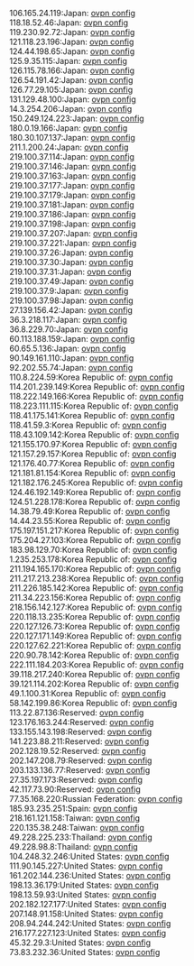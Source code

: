 106.165.24.119:Japan: [ovpn config](vpn/106_165_24_119.ovpn)  
118.18.52.46:Japan: [ovpn config](vpn/118_18_52_46.ovpn)  
119.230.92.72:Japan: [ovpn config](vpn/119_230_92_72.ovpn)  
121.118.23.196:Japan: [ovpn config](vpn/121_118_23_196.ovpn)  
124.44.198.65:Japan: [ovpn config](vpn/124_44_198_65.ovpn)  
125.9.35.115:Japan: [ovpn config](vpn/125_9_35_115.ovpn)  
126.115.78.166:Japan: [ovpn config](vpn/126_115_78_166.ovpn)  
126.54.191.42:Japan: [ovpn config](vpn/126_54_191_42.ovpn)  
126.77.29.105:Japan: [ovpn config](vpn/126_77_29_105.ovpn)  
131.129.48.100:Japan: [ovpn config](vpn/131_129_48_100.ovpn)  
14.3.254.206:Japan: [ovpn config](vpn/14_3_254_206.ovpn)  
150.249.124.223:Japan: [ovpn config](vpn/150_249_124_223.ovpn)  
180.0.19.166:Japan: [ovpn config](vpn/180_0_19_166.ovpn)  
180.30.107.137:Japan: [ovpn config](vpn/180_30_107_137.ovpn)  
211.1.200.24:Japan: [ovpn config](vpn/211_1_200_24.ovpn)  
219.100.37.114:Japan: [ovpn config](vpn/219_100_37_114.ovpn)  
219.100.37.146:Japan: [ovpn config](vpn/219_100_37_146.ovpn)  
219.100.37.163:Japan: [ovpn config](vpn/219_100_37_163.ovpn)  
219.100.37.177:Japan: [ovpn config](vpn/219_100_37_177.ovpn)  
219.100.37.179:Japan: [ovpn config](vpn/219_100_37_179.ovpn)  
219.100.37.181:Japan: [ovpn config](vpn/219_100_37_181.ovpn)  
219.100.37.186:Japan: [ovpn config](vpn/219_100_37_186.ovpn)  
219.100.37.198:Japan: [ovpn config](vpn/219_100_37_198.ovpn)  
219.100.37.207:Japan: [ovpn config](vpn/219_100_37_207.ovpn)  
219.100.37.221:Japan: [ovpn config](vpn/219_100_37_221.ovpn)  
219.100.37.26:Japan: [ovpn config](vpn/219_100_37_26.ovpn)  
219.100.37.30:Japan: [ovpn config](vpn/219_100_37_30.ovpn)  
219.100.37.31:Japan: [ovpn config](vpn/219_100_37_31.ovpn)  
219.100.37.49:Japan: [ovpn config](vpn/219_100_37_49.ovpn)  
219.100.37.9:Japan: [ovpn config](vpn/219_100_37_9.ovpn)  
219.100.37.98:Japan: [ovpn config](vpn/219_100_37_98.ovpn)  
27.139.156.42:Japan: [ovpn config](vpn/27_139_156_42.ovpn)  
36.3.218.117:Japan: [ovpn config](vpn/36_3_218_117.ovpn)  
36.8.229.70:Japan: [ovpn config](vpn/36_8_229_70.ovpn)  
60.113.188.159:Japan: [ovpn config](vpn/60_113_188_159.ovpn)  
60.65.5.136:Japan: [ovpn config](vpn/60_65_5_136.ovpn)  
90.149.161.110:Japan: [ovpn config](vpn/90_149_161_110.ovpn)  
92.202.55.74:Japan: [ovpn config](vpn/92_202_55_74.ovpn)  
110.8.224.59:Korea Republic of: [ovpn config](vpn/110_8_224_59.ovpn)  
114.201.239.149:Korea Republic of: [ovpn config](vpn/114_201_239_149.ovpn)  
118.222.149.166:Korea Republic of: [ovpn config](vpn/118_222_149_166.ovpn)  
118.223.111.115:Korea Republic of: [ovpn config](vpn/118_223_111_115.ovpn)  
118.41.175.141:Korea Republic of: [ovpn config](vpn/118_41_175_141.ovpn)  
118.41.59.3:Korea Republic of: [ovpn config](vpn/118_41_59_3.ovpn)  
118.43.109.142:Korea Republic of: [ovpn config](vpn/118_43_109_142.ovpn)  
121.155.170.97:Korea Republic of: [ovpn config](vpn/121_155_170_97.ovpn)  
121.157.29.157:Korea Republic of: [ovpn config](vpn/121_157_29_157.ovpn)  
121.176.40.77:Korea Republic of: [ovpn config](vpn/121_176_40_77.ovpn)  
121.181.81.154:Korea Republic of: [ovpn config](vpn/121_181_81_154.ovpn)  
121.182.176.245:Korea Republic of: [ovpn config](vpn/121_182_176_245.ovpn)  
124.46.192.149:Korea Republic of: [ovpn config](vpn/124_46_192_149.ovpn)  
124.51.228.178:Korea Republic of: [ovpn config](vpn/124_51_228_178.ovpn)  
14.38.79.49:Korea Republic of: [ovpn config](vpn/14_38_79_49.ovpn)  
14.44.23.55:Korea Republic of: [ovpn config](vpn/14_44_23_55.ovpn)  
175.197.151.217:Korea Republic of: [ovpn config](vpn/175_197_151_217.ovpn)  
175.204.27.103:Korea Republic of: [ovpn config](vpn/175_204_27_103.ovpn)  
183.98.129.70:Korea Republic of: [ovpn config](vpn/183_98_129_70.ovpn)  
1.235.253.178:Korea Republic of: [ovpn config](vpn/1_235_253_178.ovpn)  
211.194.165.170:Korea Republic of: [ovpn config](vpn/211_194_165_170.ovpn)  
211.217.213.238:Korea Republic of: [ovpn config](vpn/211_217_213_238.ovpn)  
211.226.185.142:Korea Republic of: [ovpn config](vpn/211_226_185_142.ovpn)  
211.34.223.156:Korea Republic of: [ovpn config](vpn/211_34_223_156.ovpn)  
218.156.142.127:Korea Republic of: [ovpn config](vpn/218_156_142_127.ovpn)  
220.118.13.235:Korea Republic of: [ovpn config](vpn/220_118_13_235.ovpn)  
220.127.126.73:Korea Republic of: [ovpn config](vpn/220_127_126_73.ovpn)  
220.127.171.149:Korea Republic of: [ovpn config](vpn/220_127_171_149.ovpn)  
220.127.62.221:Korea Republic of: [ovpn config](vpn/220_127_62_221.ovpn)  
220.90.78.142:Korea Republic of: [ovpn config](vpn/220_90_78_142.ovpn)  
222.111.184.203:Korea Republic of: [ovpn config](vpn/222_111_184_203.ovpn)  
39.118.217.240:Korea Republic of: [ovpn config](vpn/39_118_217_240.ovpn)  
39.121.114.202:Korea Republic of: [ovpn config](vpn/39_121_114_202.ovpn)  
49.1.100.31:Korea Republic of: [ovpn config](vpn/49_1_100_31.ovpn)  
58.142.199.86:Korea Republic of: [ovpn config](vpn/58_142_199_86.ovpn)  
113.22.87.136:Reserved: [ovpn config](vpn/113_22_87_136.ovpn)  
123.176.163.244:Reserved: [ovpn config](vpn/123_176_163_244.ovpn)  
133.155.143.198:Reserved: [ovpn config](vpn/133_155_143_198.ovpn)  
141.223.88.211:Reserved: [ovpn config](vpn/141_223_88_211.ovpn)  
202.128.19.52:Reserved: [ovpn config](vpn/202_128_19_52.ovpn)  
202.147.208.79:Reserved: [ovpn config](vpn/202_147_208_79.ovpn)  
203.133.136.77:Reserved: [ovpn config](vpn/203_133_136_77.ovpn)  
27.35.197.173:Reserved: [ovpn config](vpn/27_35_197_173.ovpn)  
42.117.73.90:Reserved: [ovpn config](vpn/42_117_73_90.ovpn)  
77.35.168.220:Russian Federation: [ovpn config](vpn/77_35_168_220.ovpn)  
185.93.235.251:Spain: [ovpn config](vpn/185_93_235_251.ovpn)  
218.161.121.158:Taiwan: [ovpn config](vpn/218_161_121_158.ovpn)  
220.135.38.248:Taiwan: [ovpn config](vpn/220_135_38_248.ovpn)  
49.228.225.233:Thailand: [ovpn config](vpn/49_228_225_233.ovpn)  
49.228.98.8:Thailand: [ovpn config](vpn/49_228_98_8.ovpn)  
104.248.32.246:United States: [ovpn config](vpn/104_248_32_246.ovpn)  
111.90.145.227:United States: [ovpn config](vpn/111_90_145_227.ovpn)  
161.202.144.236:United States: [ovpn config](vpn/161_202_144_236.ovpn)  
198.13.36.179:United States: [ovpn config](vpn/198_13_36_179.ovpn)  
198.13.59.93:United States: [ovpn config](vpn/198_13_59_93.ovpn)  
202.182.127.177:United States: [ovpn config](vpn/202_182_127_177.ovpn)  
207.148.91.158:United States: [ovpn config](vpn/207_148_91_158.ovpn)  
208.94.244.242:United States: [ovpn config](vpn/208_94_244_242.ovpn)  
216.177.227.123:United States: [ovpn config](vpn/216_177_227_123.ovpn)  
45.32.29.3:United States: [ovpn config](vpn/45_32_29_3.ovpn)  
73.83.232.36:United States: [ovpn config](vpn/73_83_232_36.ovpn)  
